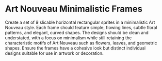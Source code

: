 
# Art Nouveau Minimalistic Frames

Create a set of 9 slicable horizontal rectangular sprites in a minimalistic Art Nouveau style. Each frame should feature simple, flowing lines, subtle floral patterns, and elegant, curved shapes. The designs should be clean and understated, with a focus on minimalism while still retaining the characteristic motifs of Art Nouveau such as flowers, leaves, and geometric shapes. Ensure the frames have a cohesive look but distinct individual designs suitable for use in artwork or decoration.
